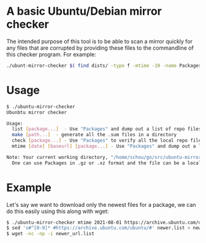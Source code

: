 # A basic Ubuntu/Debian mirror checker

The intended purpose of this tool is to be able to scan a mirror quickly for any files that are corrupted by providing these files to the commandline of this checker program.  For example:

```bash
./ubunt-mirror-checker $( find dists/ -type f -mtime -10 -name Packages.gz )
```

# Usage

```bash
$ ./ubuntu-mirror-checker 
Ubunbtu mirror checker

Usage:
  list [package...]  - Use "Packages" and dump out a list of repo files and their size
  make [path...]  - generate all the .sum files in a directory
  check [package...] - Use "Packages" to verify all the local repo files
  mtime [date] [baseurl] [package...] - Use "Packages" and dump out a list of remote files and their size modified after date.

Note: Your current working directory, "/home/schou/go/src/ubuntu-mirror-checker", must be the repo base directory.
  One can use Packages in .gz or .xz format and the file can be a local file or a URL endpoint.

```

# Example

Let's say we want to download only the newest files for a package, we can do this easily using this along with wget:
```bash
$ ./ubuntu-mirror-checker mtime 2021-08-01 https://archive.ubuntu.com/ubuntu https://archive.ubuntu.com/ubuntu/dists/focal-updates/main/binary-amd64/Packages.xz > newer.list
$ sed 's#^[0-9]* #https://archive.ubuntu.com/ubuntu/#' newer.list > newer_url.list
$ wget -nc -np -i newer_url.list
```
